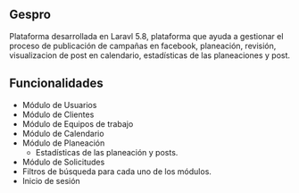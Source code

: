## Gespro

Plataforma desarrollada en Laravl 5.8, plataforma que ayuda a gestionar el proceso de publicación de campañas en facebook, planeación, revisión, visualizacion de post en calendario, estadísticas de las planeaciones y post.

## Funcionalidades

- Módulo de Usuarios
- Módulo de Clientes
- Módulo de Equipos de trabajo
- Módulo de Calendario
- Módulo de Planeación
	- Estadísticas de las planeación y posts.
- Módulo de Solicitudes
- Filtros de búsqueda para cada uno de los módulos.
- Inicio de sesión
